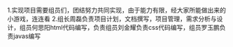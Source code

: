 1.实现项目需要组员们，团结努力共同实现，由于能力有限，经大家所能做出来的小游戏，连连看
2.组长周磊负责项目计划，文档撰写，项目管理，需求分析与设计，组员何思阳html代码编写，负责组员刘金耀负责css代码编写，组员罗玉鹏负责javas编写
